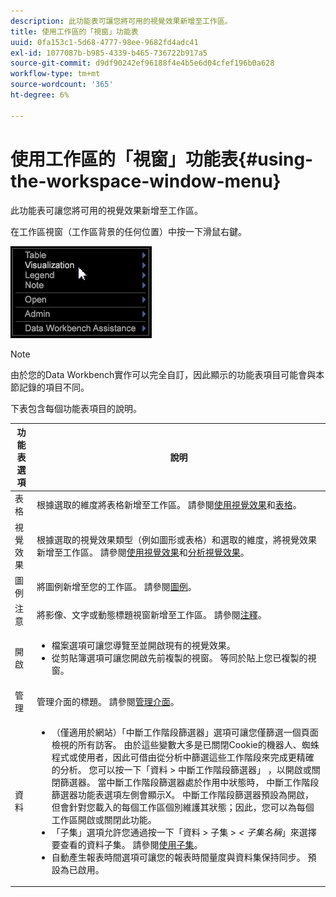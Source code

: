 ```yaml
---
description: 此功能表可讓您將可用的視覺效果新增至工作區。
title: 使用工作區的「視窗」功能表
uuid: 0fa153c1-5d68-4777-98ee-9682fd4adc41
exl-id: 1077087b-b985-4339-b465-736722b917a5
source-git-commit: d9df90242ef96188f4e4b5e6d04cfef196b0a628
workflow-type: tm+mt
source-wordcount: '365'
ht-degree: 6%

---
```


# 使用工作區的「視窗」功能表{#using-the-workspace-window-menu}

此功能表可讓您將可用的視覺效果新增至工作區。

在工作區視窗（工作區背景的任何位置）中按一下滑鼠右鍵。

![](assets/mnu_workspace.png)

>[!NOTE]
>
>由於您的Data Workbench實作可以完全自訂，因此顯示的功能表項目可能會與本節記錄的項目不同。

下表包含每個功能表項目的說明。

<table id="table_00C0D3E6098E473E8D3B66F48FB635B3"> 
 <thead> 
  <tr> 
   <th colname="col1" class="entry"> 功能表選項 </th> 
   <th colname="col2" class="entry"> 說明 </th> 
  </tr> 
 </thead>
 <tbody> 
  <tr> 
   <td colname="col1"> 表格 </td> 
   <td colname="col2"> 根據選取的維度將表格新增至工作區。 請參閱<a href="../../../home/c-get-started/c-vis/c-vis.md#concept-f6c7728d5aaa4304bbf2e4dfaed48739">使用視覺效果</a>和<a href="../../../home/c-get-started/c-analysis-vis/c-tables/c-tables.md#concept-c632cb8ad9724f90ac5c294d52ae667f">表格</a>。 </td> 
  </tr> 
  <tr> 
   <td colname="col1"> 視覺效果 </td> 
   <td colname="col2"> 根據選取的視覺效果類型（例如圖形或表格）和選取的維度，將視覺效果新增至工作區。 請參閱<a href="../../../home/c-get-started/c-vis/c-vis.md#concept-f6c7728d5aaa4304bbf2e4dfaed48739">使用視覺效果</a>和<a href="../../../home/c-get-started/c-analysis-vis/c-analysis-vis.md#concept-cb5b9716d3404b2b888a55b3efec1fa5">分析視覺效果</a>。 </td> 
  </tr> 
  <tr> 
   <td colname="col1"> 圖例 </td> 
   <td colname="col2"> 將圖例新增至您的工作區。 請參閱<a href="../../../home/c-get-started/c-analysis-vis/c-legends/c-legends.md#concept-ba7a886967314ee5aa358f5949665494">圖例</a>。 </td> 
  </tr> 
  <tr> 
   <td colname="col1"> 注意 </td> 
   <td colname="col2"> 將影像、文字或動態標題視窗新增至工作區。 請參閱<a href="../../../home/c-get-started/c-analysis-vis/c-annots/c-annots.md#concept-ab80edcbc4204dd78c73630511f75ab0">注釋</a>。 </td> 
  </tr> 
  <tr> 
   <td colname="col1"> 開啟 </td> 
   <td colname="col2"> <p> 
     <ul id="ul_173273B72EE24A52927B59E63F0BF19B"> 
      <li id="li_1EF395A0425047A9981891A0D9D29F07"><span class="wintitle">檔案</span>選項可讓您導覽至並開啟現有的視覺效果。 </li> 
      <li id="li_E02E8929B8E247B0A46F6D708C51B1E2"><span class="wintitle">從剪貼簿</span>選項可讓您開啟先前複製的視窗。 等同於貼上您已複製的視窗。 </li> 
     </ul> </p> </td> 
  </tr> 
  <tr> 
   <td colname="col1"> 管理 </td> 
   <td colname="col2"> 管理介面的標題。 請參閱<a href="../../../home/c-get-started/c-admin-intrf/c-admin-intrf.md#concept-855c1a91e1a948969fab592adca15f74">管理介面</a>。 </td> 
  </tr> 
  <tr> 
   <td colname="col1"> 資料 </td> 
   <td colname="col2"> <p> 
     <ul id="ul_CFAC2CBB10464079A78A9127C25482FF"> 
      <li id="li_78C64D2602674C2D85509422FF055D5C">（僅適用於網站）「<span class="wintitle">中斷工作階段篩選器</span>」選項可讓您僅篩選一個頁面檢視的所有訪客。 由於這些變數大多是已關閉Cookie的機器人、蜘蛛程式或使用者，因此可借由從分析中篩選這些工作階段來完成更精確的分析。 您可以按一下「資料</span> &gt; <span class="uicontrol">中斷工作階段篩選器</span>」 ，以開啟或關閉篩選器。 <span class="uicontrol">當<span class="wintitle">中斷工作階段篩選器</span>處於作用中狀態時， <span class="wintitle">中斷工作階段篩選器</span>功能表選項左側會顯示X。 <span class="wintitle">中斷工作階段篩選器</span>預設為開啟，但會針對您載入的每個工作區個別維護其狀態；因此，您可以為每個工作區開啟或關閉此功能。 </span></li> 
      <li id="li_DB69A4EAD6964CCEAE59E1B2E9CED394">「<span class="wintitle">子集</span>」選項允許您通過按一下「<span class="uicontrol">資料</span> &gt; <span class="uicontrol">子集</span> &gt; <i>&lt; <span class="uicontrol">子集名稱</span></i>」來選擇要查看的資料子集。 請參閱<a href="../../../home/c-get-started/c-vis/c-wk-subsets/c-wk-subsets.md#concept-43809322b6374d5cb2536630a13e943b">使用子集</a>。 </li> 
      <li id="li_1B3C3835F1F94028AA45FC29D04F8CF8"><span class="wintitle">自動產生報表時間</span>選項可讓您的報表時間量度與資料集保持同步。 預設為已啟用。 </li> 
     </ul> </p> </td> 
  </tr> 
 </tbody> 
</table>
